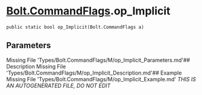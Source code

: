# [Bolt.CommandFlags](Types/Bolt.CommandFlags.md).op_Implicit
`public static bool op_Implicit(Bolt.CommandFlags a)`
## Parameters
Missing File 'Types/Bolt.CommandFlags/M/op_Implicit_Parameters.md'## Description
Missing File 'Types/Bolt.CommandFlags/M/op_Implicit_Description.md'## Example
Missing File 'Types/Bolt.CommandFlags/M/op_Implicit_Example.md'
*THIS IS AN AUTOGENERATED FILE, DO NOT EDIT*
